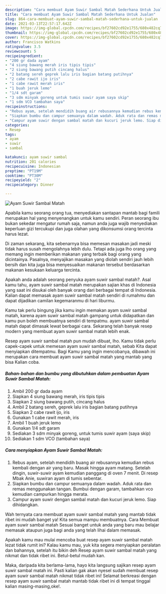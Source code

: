 ```yaml
---
description: "Cara membuat Ayam Suwir Sambal Matah Sederhana Untuk Jualan"
title: "Cara membuat Ayam Suwir Sambal Matah Sederhana Untuk Jualan"
slug: 864-cara-membuat-ayam-suwir-sambal-matah-sederhana-untuk-jualan
date: 2021-03-13T22:57:17.642Z
image: https://img-global.cpcdn.com/recipes/bf27602cd92e1755/680x482cq70/ayam-suwir-sambal-matah-foto-resep-utama.jpg
thumbnail: https://img-global.cpcdn.com/recipes/bf27602cd92e1755/680x482cq70/ayam-suwir-sambal-matah-foto-resep-utama.jpg
cover: https://img-global.cpcdn.com/recipes/bf27602cd92e1755/680x482cq70/ayam-suwir-sambal-matah-foto-resep-utama.jpg
author: Francisco Watkins
ratingvalue: 3.5
reviewcount: 5
recipeingredient:
- "200 gr dada ayam"
- "4 siung bawang merah iris tipis tipis"
- "2 siung bawang putih cincang halus"
- "2 batang sereh geprek lalu iris bagian batang putihnya"
- "2 cabe rawit ijo iris"
- "1 cabe rawit merah iris"
- "1 buah jeruk lemo"
- "1/4 sdt garam"
- "3 sdm minyak goreng untuk tumis suwir ayam saya skip"
- "1 sdm VCO tambahan saya"
recipeinstructions:
- "Rebus ayam, setelah mendidih buang air rebusannya kemudian rebus kembali dengan air yang baru. Masak hingga ayam matang. Setelah dingin, suwir-suwir ayam kemudian panggang di oven 7 menit. Di resep Mbak Anie, suwiran ayam di tumis sebentar."
- "Siapkan bumbu dan campur semuanya dalam wadah. Aduk rata dan remas menggunakan tangan. Bumbui dengan garam, tambahkan vco kemudian campurkan hingga merata."
- "Campur ayam suwir dengan sambal matah dan kucuri jeruk lemo. Siap dihidangkan."
categories:
- Resep
tags:
- ayam
- suwir
- sambal

katakunci: ayam suwir sambal 
nutrition: 201 calories
recipecuisine: Indonesian
preptime: "PT19M"
cooktime: "PT30M"
recipeyield: "2"
recipecategory: Dinner

---
```



![Ayam Suwir Sambal Matah](https://img-global.cpcdn.com/recipes/bf27602cd92e1755/680x482cq70/ayam-suwir-sambal-matah-foto-resep-utama.jpg)

Apabila kamu seorang orang tua, menyediakan santapan mantab bagi famili merupakan hal yang menyenangkan untuk kamu sendiri. Peran seorang ibu bukan sekedar mengatur rumah saja, namun anda juga wajib menyediakan keperluan gizi tercukupi dan juga olahan yang dikonsumsi orang tercinta harus lezat.

Di zaman  sekarang, kita sebenarnya bisa memesan masakan jadi meski tidak harus susah mengolahnya lebih dulu. Tetapi ada juga lho orang yang memang ingin memberikan makanan yang terbaik bagi orang yang dicintainya. Pasalnya, menyajikan masakan yang diolah sendiri jauh lebih bersih dan kita juga bisa menyesuaikan makanan tersebut berdasarkan makanan kesukaan keluarga tercinta. 



Apakah anda adalah seorang penyuka ayam suwir sambal matah?. Asal kamu tahu, ayam suwir sambal matah merupakan sajian khas di Indonesia yang saat ini disukai oleh banyak orang dari berbagai tempat di Indonesia. Kalian dapat memasak ayam suwir sambal matah sendiri di rumahmu dan dapat dijadikan camilan kegemaranmu di hari liburmu.

Kamu tak perlu bingung jika kamu ingin memakan ayam suwir sambal matah, karena ayam suwir sambal matah gampang untuk didapatkan dan kamu pun boleh membuatnya sendiri di tempatmu. ayam suwir sambal matah dapat dimasak lewat berbagai cara. Sekarang telah banyak resep modern yang membuat ayam suwir sambal matah lebih enak.

Resep ayam suwir sambal matah pun mudah dibuat, lho. Kamu tidak perlu capek-capek untuk memesan ayam suwir sambal matah, sebab Kita dapat menyiapkan ditempatmu. Bagi Kamu yang ingin mencobanya, dibawah ini merupakan cara membuat ayam suwir sambal matah yang mantab yang bisa Kalian coba.

<!--inarticleads1-->

##### Bahan-bahan dan bumbu yang dibutuhkan dalam pembuatan Ayam Suwir Sambal Matah:

1. Ambil 200 gr dada ayam
1. Siapkan 4 siung bawang merah, iris tipis tipis
1. Siapkan 2 siung bawang putih, cincang halus
1. Ambil 2 batang sereh, geprek lalu iris bagian batang putihnya
1. Siapkan 2 cabe rawit ijo, iris
1. Gunakan 1 cabe rawit merah, iris
1. Ambil 1 buah jeruk lemo
1. Gunakan 1/4 sdt garam
1. Sediakan 3 sdm minyak goreng, untuk tumis suwir ayam (saya skip)
1. Sediakan 1 sdm VCO (tambahan saya)




<!--inarticleads2-->

##### Cara menyiapkan Ayam Suwir Sambal Matah:

1. Rebus ayam, setelah mendidih buang air rebusannya kemudian rebus kembali dengan air yang baru. Masak hingga ayam matang. Setelah dingin, suwir-suwir ayam kemudian panggang di oven 7 menit. Di resep Mbak Anie, suwiran ayam di tumis sebentar.
1. Siapkan bumbu dan campur semuanya dalam wadah. Aduk rata dan remas menggunakan tangan. Bumbui dengan garam, tambahkan vco kemudian campurkan hingga merata.
1. Campur ayam suwir dengan sambal matah dan kucuri jeruk lemo. Siap dihidangkan.




Wah ternyata cara membuat ayam suwir sambal matah yang mantab tidak ribet ini mudah banget ya! Kita semua mampu membuatnya. Cara Membuat ayam suwir sambal matah Sesuai banget untuk anda yang baru mau belajar memasak ataupun juga bagi anda yang telah lihai dalam memasak.

Apakah kamu mau mulai mencoba buat resep ayam suwir sambal matah lezat tidak rumit ini? Kalau kamu mau, yuk kita segera menyiapkan peralatan dan bahannya, setelah itu bikin deh Resep ayam suwir sambal matah yang nikmat dan tidak ribet ini. Betul-betul mudah kan. 

Maka, daripada kita berlama-lama, hayo kita langsung sajikan resep ayam suwir sambal matah ini. Pasti kalian gak akan nyesel sudah membuat resep ayam suwir sambal matah nikmat tidak ribet ini! Selamat berkreasi dengan resep ayam suwir sambal matah mantab tidak ribet ini di tempat tinggal kalian masing-masing,oke!.


